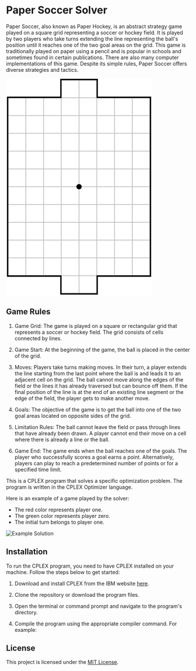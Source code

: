 # Paper Soccer Solver

Paper Soccer, also known as Paper Hockey, is an abstract strategy game played on a square grid representing a soccer or hockey field. It is played by two players who take turns extending the line representing the ball's position until it reaches one of the two goal areas on the grid. This game is traditionally played on paper using a pencil and is popular in schools and sometimes found in certain publications. There are also many computer implementations of this game. Despite its simple rules, Paper Soccer offers diverse strategies and tactics.

![Paper Soccer](images/paper_soccer.png)

## Game Rules

1. Game Grid: The game is played on a square or rectangular grid that represents a soccer or hockey field. The grid consists of cells connected by lines.

2. Game Start: At the beginning of the game, the ball is placed in the center of the grid.

3. Moves: Players take turns making moves. In their turn, a player extends the line starting from the last point where the ball is and leads it to an adjacent cell on the grid. The ball cannot move along the edges of the field or the lines it has already traversed but can bounce off them. If the final position of the line is at the end of an existing line segment or the edge of the field, the player gets to make another move.

4. Goals: The objective of the game is to get the ball into one of the two goal areas located on opposite sides of the grid.

5. Limitation Rules: The ball cannot leave the field or pass through lines that have already been drawn. A player cannot end their move on a cell where there is already a line or the ball.

6. Game End: The game ends when the ball reaches one of the goals. The player who successfully scores a goal earns a point. Alternatively, players can play to reach a predetermined number of points or for a specified time limit.


This is a CPLEX program that solves a specific optimization problem. The program is written in the CPLEX Optimizer language.

Here is an example of a game played by the solver:

- The red color represents player one.
- The green color represents player zero.
- The initial turn belongs to player one.

![Example Solution](images/solution.png|width=200)


## Installation

To run the CPLEX program, you need to have CPLEX installed on your machine. Follow the steps below to get started:

1. Download and install CPLEX from the IBM website [here](https://www.ibm.com/products/ilog-cplex-optimization-studio).

2. Clone the repository or download the program files.

3. Open the terminal or command prompt and navigate to the program's directory.

4. Compile the program using the appropriate compiler command. For example:


## License

This project is licensed under the [MIT License](license.txt).

